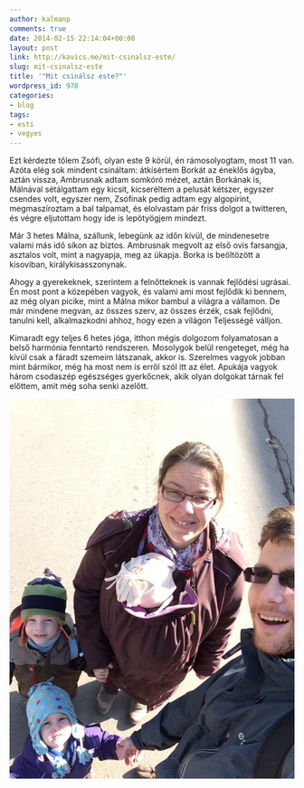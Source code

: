 ```yaml
---
author: kalmanp
comments: true
date: 2014-02-15 22:14:04+00:00
layout: post
link: http://kavics.me/mit-csinalsz-este/
slug: mit-csinalsz-este
title: '"Mit csinálsz este?"'
wordpress_id: 978
categories:
- blog
tags:
- esti
- vegyes
---
```


Ezt kérdezte tőlem Zsófi, olyan este 9 körül, én rámosolyogtam, most 11 van. Azóta elég sok mindent csináltam: átkísértem Borkát az éneklős ágyba, aztán vissza, Ambrusnak adtam somkóró mézet, aztán Borkának is, Málnával sétálgattam egy kicsit, kicseréltem a pelusát kétszer, egyszer csendes volt, egyszer nem, Zsófinak pedig adtam egy algopirint, megmaszíroztam a bal talpamat, és elolvastam pár friss dolgot a twitteren, és végre eljutottam hogy ide is lepötyögjem mindezt.

Már 3 hetes Málna, szállunk, lebegünk az időn kívül, de mindenesetre valami más idő síkon az biztos. Ambrusnak megvolt az első ovis farsangja, asztalos volt, mint a nagyapja, meg az ükapja. Borka is beöltözött a kisoviban, királykisasszonynak.

Ahogy a gyerekeknek, szerintem a felnőtteknek is vannak fejlődési ugrásai. Én most pont a közepében vagyok, és valami ami most fejlődik ki bennem, az még olyan picike, mint a Málna mikor bambul a világra a vállamon. De már mindene megvan, az összes szerv, az összes érzék, csak fejlődni, tanulni kell, alkalmazkodni ahhoz, hogy ezen a világon Teljességé válljon.

Kimaradt egy teljes 6 hetes jóga, itthon mégis dolgozom folyamatosan a belső harmónia fenntartó rendszeren. Mosolygok belül rengeteget, még ha kívül csak a fáradt szemeim látszanak, akkor is. Szerelmes vagyok jobban mint bármikor, még ha most nem is erről szól itt az élet. Apukája vagyok három csodaszép egészséges gyerkőcnek, akik olyan dolgokat tárnak fel előttem, amit még soha senki azelőtt.

[![Selfie5](/wp-content/uploads/2014/02/IMG_3038.jpg)](/wp-content/uploads/2014/02/IMG_3038.jpg)
